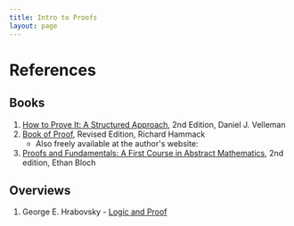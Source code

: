```yaml
---
title: Intro to Proofs
layout: page
---
```


# References

## Books
1. [How to Prove It: A Structured Approach](https://www.amazon.com/How-Prove-Structured-Daniel-Velleman/dp/0521675995), 2nd Edition, Daniel J. Velleman
1. [Book of Proof](https://www.amazon.com/Book-Proof-Richard-Hammack/dp/0989472108), Revised Edition, Richard Hammack
   * Also freely available at the author's website: [](http://www.people.vcu.edu/~rhammack/BookOfProof/)
1. [Proofs and Fundamentals: A First Course in Abstract Mathematics](https://www.amazon.com/Proofs-Fundamentals-Abstract-Mathematics-Undergraduate/dp/1441971262), 2nd edition, Ethan Bloch

## Overviews
1. George E. Hrabovsky - [Logic and Proof](http://www.madscitech.org/tm/lap.pdf)
